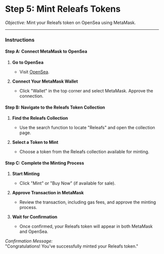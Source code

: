 # Step 5: Mint Releafs Tokens
*Objective:* Mint your Releafs token on OpenSea using MetaMask.

---

### Instructions

#### Step A: Connect MetaMask to OpenSea
1. **Go to OpenSea**
   - Visit [OpenSea](https://opensea.io/).

2. **Connect Your MetaMask Wallet**
   - Click "Wallet" in the top corner and select MetaMask. Approve the connection.

#### Step B: Navigate to the Releafs Token Collection
1. **Find the Releafs Collection**
   - Use the search function to locate "Releafs" and open the collection page.

2. **Select a Token to Mint**
   - Choose a token from the Releafs collection available for minting.

#### Step C: Complete the Minting Process
1. **Start Minting**
   - Click "Mint" or "Buy Now" (if available for sale).

2. **Approve Transaction in MetaMask**
   - Review the transaction, including gas fees, and approve the minting process.

3. **Wait for Confirmation**
   - Once confirmed, your Releafs token will appear in both MetaMask and OpenSea.

*Confirmation Message:*  
"Congratulations! You’ve successfully minted your Releafs token."
